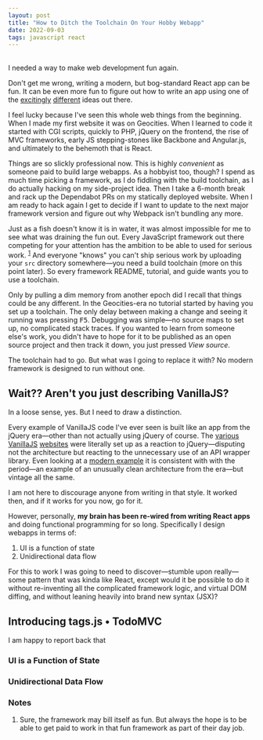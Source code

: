 ```yaml
---
layout: post
title: "How to Ditch the Toolchain On Your Hobby Webapp"
date: 2022-09-03
tags: javascript react
---
```


<p style="margin-top: 4ex">I needed a way to make web development fun again.</p>

Don't get me wrong, writing a modern, but bog-standard React app can be fun. It can be even more fun to figure out how to write an app using one of the [excitingly](https://svelte.dev/) [different](https://www.phoenixframework.org/) ideas out there.

I feel lucky because I've seen this whole web things from the beginning. When I made my first website it was on Geocities. When I learned to code it started with CGI scripts, quickly to PHP, jQuery on the frontend, the rise of MVC frameworks, early JS stepping-stones like Backbone and Angular.js, and ultimately to the behemoth that is React.

Things are so slickly professional now. This is highly *convenient* as someone paid to build large webapps. As a hobbyist too, though? I spend as much time picking a framework, as I do fiddling with the build toolchain, as I do actually hacking on my side-project idea. Then I take a 6-month break and rack up the Dependabot PRs on my statically deployed website. When I am ready to hack again I get to decide if I want to update to the next major framework version and figure out why Webpack isn't bundling any more.

<!--more-->

Just as a fish doesn't know it is in water, it was almost impossible for me to see what was draining the fun out. Every JavaScript framework out there competing for your attention has the ambition to be able to used for serious work. <sup><a href="#note1">1</a></sup> And everyone "knows" you can't ship serious work by uploading your `src` directory somewhere—you need a build toolchain (more on this point later). So every framework README, tutorial, and guide wants you to use a toolchain.

Only by pulling a dim memory from another epoch did I recall that things could be any different. In the Geocities-era no tutorial started by having you set up a toolchain. The only delay between making a change and seeing it running was pressing <kbd>F5</kbd>. Debugging was simple—no source maps to set up, no complicated stack traces. If you wanted to learn from someone else's work, you didn't have to hope for it to be published as an open source project and then track it down, you just pressed *View source*.

The toolchain had to go. But what was I going to replace it with? No modern framework is designed to run without one.

## Wait?? Aren't you just describing VanillaJS?

In a loose sense, yes. But I need to draw a distinction.

Every example of VanillaJS code I've ever seen is built like an app from the jQuery era—other than not actually using jQuery of course. The [various](http://vanilla-js.com/) [VanillaJS](http://vanillajs.net/) [websites](https://vanilla.js.org/) were literally set up as a reaction to jQuery—disputing not the architecture but reacting to the unnecessary use of an API wrapper library. Even looking at a [modern example](https://github.com/tastejs/todomvc/tree/gh-pages/examples/vanilla-es6) it is consistent with with the period—an example of an unusually clean architecture from the era—but vintage all the same.

I am not here to discourage anyone from writing in that style. It worked then, and if it works for you now, go for it.

However, personally, __my brain has been re-wired from writing React apps__ and doing functional programming for so long. Specifically I design webapps in terms of:

1. UI is a function of state
2. Unidirectional data flow

For this to work I was going to need to discover—stumble upon really—some pattern that was kinda like React, except would it be possible to do it without re-inventing all the complicated framework logic, and virtual DOM diffing, and without leaning heavily into brand new syntax (JSX)?

## Introducing tags.js • TodoMVC

I am happy to report back that 

### UI is a Function of State

### Unidirectional Data Flow

### Notes

1. <a name="note1"></a> Sure, the framework may bill itself as fun. But always the hope is to be able to get paid to work in that fun framework as part of their day job.
